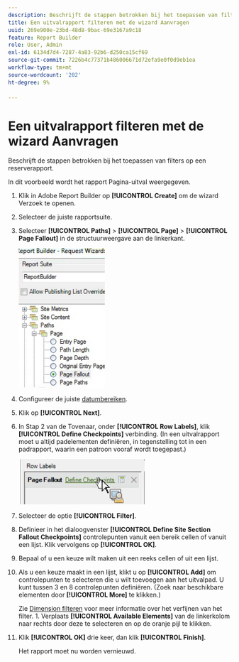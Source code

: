 ```yaml
---
description: Beschrijft de stappen betrokken bij het toepassen van filters op een reserverapport.
title: Een uitvalrapport filteren met de wizard Aanvragen
uuid: 269e900e-23bd-48d8-9bac-69e3167a9c18
feature: Report Builder
role: User, Admin
exl-id: 6134d7d4-7287-4a83-92b6-d250ca15cf69
source-git-commit: 7226b4c77371b486006671d72efa9e0f0d9eb1ea
workflow-type: tm+mt
source-wordcount: '202'
ht-degree: 9%

---
```


# Een uitvalrapport filteren met de wizard Aanvragen

Beschrijft de stappen betrokken bij het toepassen van filters op een reserverapport.

In dit voorbeeld wordt het rapport Pagina-uitval weergegeven.

1. Klik in Adobe Report Builder op **[!UICONTROL Create]** om de wizard Verzoek te openen.
1. Selecteer de juiste rapportsuite.
1. Selecteer **[!UICONTROL Paths]** > **[!UICONTROL Page]** > **[!UICONTROL Page Fallout]** in de structuurweergave aan de linkerkant.

   ![](assets/page_fallout.png)

1. Configureer de juiste [datumbereiken](/help/analyze/report-builder/data-requests/configuring-report-dates/custom-calendar.md).
1. Klik op **[!UICONTROL Next]**.
1. In Stap 2 van de Tovenaar, onder **[!UICONTROL Row Labels]**, klik **[!UICONTROL Define Checkpoints]** verbinding. (In een uitvalrapport moet u altijd padelementen definiëren, in tegenstelling tot in een padrapport, waarin een patroon vooraf wordt toegepast.)

   ![](assets/define_checkpoints.png)

1. Selecteer de optie **[!UICONTROL Filter]**.

1. Definieer in het dialoogvenster **[!UICONTROL Define Site Section Fallout Checkpoints]** controlepunten vanuit een bereik cellen of vanuit een lijst. Klik vervolgens op **[!UICONTROL OK]**.
1. Bepaal of u een keuze wilt maken uit een reeks cellen of uit een lijst.
1. Als u een keuze maakt in een lijst, klikt u op **[!UICONTROL Add]** om controlepunten te selecteren die u wilt toevoegen aan het uitvalpad. U kunt tussen 3 en 8 controlepunten definiëren. (Zoek naar beschikbare elementen door **[!UICONTROL More]** te klikken.)

   Zie [Dimension filteren](/help/analyze/report-builder/layout/c-filter-dimensions/filter-dimensions.md) voor meer informatie over het verfijnen van het filter. 1. Verplaats **[!UICONTROL Available Elements]** van de linkerkolom naar rechts door deze te selecteren en op de oranje pijl te klikken.
1. Klik **[!UICONTROL OK]** drie keer, dan klik **[!UICONTROL Finish]**.

   Het rapport moet nu worden vernieuwd.
